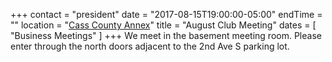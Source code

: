 +++
contact = "president"
date = "2017-08-15T19:00:00-05:00"
endTime = ""
location = "[Cass County Annex](/places/cass-county-annex/)"
title = "August Club Meeting"
dates = [ "Business Meetings" ]
+++
We meet in the basement meeting room. Please enter through the north
doors adjacent to the 2nd Ave S parking lot.

